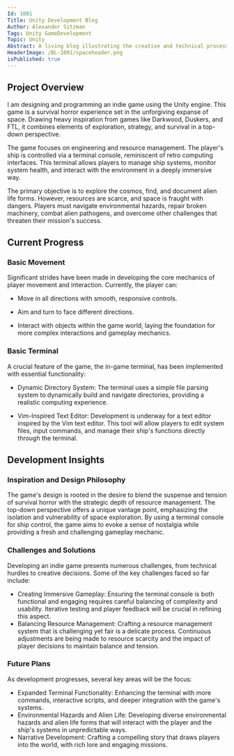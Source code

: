 ```yaml
---
Id: 1001
Title: Unity Development Blog
Author: Alexander Sitzman
Tags: Unity GameDevelopment
Topic: Unity
Abstract: A living blog illustrating the creative and technical process of my most recent unity game
HeaderImage: /BL-1001/spaceheader.png
isPublished: true
---
```


## Project Overview

I am designing and programming an indie game using the Unity engine. This game is a survival horror experience set in the unforgiving expanse of space. Drawing heavy inspiration from games like Darkwood, Duskers, and FTL, it combines elements of exploration, strategy, and survival in a top-down perspective.

The game focuses on engineering and resource management. The player's ship is controlled via a terminal console, reminiscent of retro computing interfaces. This terminal allows players to manage ship systems, monitor system health, and interact with the environment in a deeply immersive way.

The primary objective is to explore the cosmos, find, and document alien life forms. However, resources are scarce, and space is fraught with dangers. Players must navigate environmental hazards, repair broken machinery, combat alien pathogens, and overcome other challenges that threaten their mission's success.

## Current Progress

### Basic Movement

Significant strides have been made in developing the core mechanics of player movement and interaction. Currently, the player can:

- Move in all directions with smooth, responsive controls.

- Aim and turn to face different directions.

- Interact with objects within the game world, laying the foundation for more complex interactions and gameplay mechanics.

### Basic Terminal

A crucial feature of the game, the in-game terminal, has been implemented with essential functionality:

- Dynamic Directory System: The terminal uses a simple file parsing system to dynamically build and navigate directories, providing a realistic computing experience.

- Vim-Inspired Text Editor: Development is underway for a text editor inspired by the Vim text editor. This tool will allow players to edit system files, input commands, and manage their ship's functions directly through the terminal.

## Development Insights

### Inspiration and Design Philosophy

The game's design is rooted in the desire to blend the suspense and tension of survival horror with the strategic depth of resource management. The top-down perspective offers a unique vantage point, emphasizing the isolation and vulnerability of space exploration. By using a terminal console for ship control, the game aims to evoke a sense of nostalgia while providing a fresh and challenging gameplay mechanic.

### Challenges and Solutions

Developing an indie game presents numerous challenges, from technical hurdles to creative decisions. Some of the key challenges faced so far include:

- Creating Immersive Gameplay: Ensuring the terminal console is both functional and engaging requires careful balancing of complexity and usability. Iterative testing and player feedback will be crucial in refining this aspect.
- Balancing Resource Management: Crafting a resource management system that is challenging yet fair is a delicate process. Continuous adjustments are being made to resource scarcity and the impact of player decisions to maintain balance and tension.

### Future Plans
As development progresses, several key areas will be the focus:

- Expanded Terminal Functionality: Enhancing the terminal with more commands, interactive scripts, and deeper integration with the game's systems.
- Environmental Hazards and Alien Life: Developing diverse environmental hazards and alien life forms that will interact with the player and the ship's systems in unpredictable ways.
- Narrative Development: Crafting a compelling story that draws players into the world, with rich lore and engaging missions.